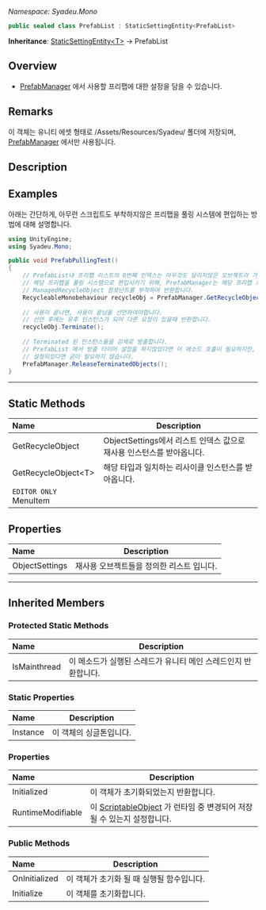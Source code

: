 _Namespace: Syadeu.Mono_

```csharp
public sealed class PrefabList : StaticSettingEntity<PrefabList>
```

**Inheritance**: [StaticSettingEntity\<T>](https://github.com/Syadeu/CoreSystem/wiki/StaticSettingEntity) -> PrefabList

## Overview

* [PrefabManager](https://github.com/Syadeu/CoreSystem/wiki/PrefabManager) 에서 사용할 프리팹에 대한 설정을 담을 수 있습니다.

## Remarks

이 객체는 유니티 에셋 형태로 /Assets/Resources/Syadeu/ 폴더에 저장되며, [PrefabManager](https://github.com/Syadeu/CoreSystem/wiki/PrefabManager) 에서만 사용됩니다.

## Description

## Examples

아래는 간단하게, 아무런 스크립트도 부착하지않은 프리팹을 풀링 시스템에 편입하는 방법에 대해 설명합니다.

```c#
using UnityEngine;
using Syadeu.Mono;

public void PrefabPullingTest()
{
    // PrefabList내 프리팹 리스트의 0번째 인덱스는 아무것도 달리지않은 오브젝트라 가정하고,
    // 해당 프리팹을 풀링 시스템으로 편입시키기 위해, PrefabManager는 해당 프리팹 최상단에
    // ManagedRecycleObject 컴포넌트를 부착하여 반환합니다.
    RecycleableMonobehaviour recycleObj = PrefabManager.GetRecycleObject(0);
    
    // 사용이 끝나면, 사용이 끝남을 선언하여야합니다.
    // 선언 후에는 유후 인스턴스가 되어 다른 요청이 있을때 반환합니다.
    recycleObj.Terminate();
    
    // Terminated 된 인스턴스들을 강제로 방출합니다.
    // PrefabList 에서 방출 타이머 설정을 하지않았다면 이 메소드 호출이 필요하지만,
    // 설정되있다면 굳이 필요하지 않습니다.
    PrefabManager.ReleaseTerminatedObjects();
}
```

------

## Static Methods

| Name                   | Description                                                  |
| :--------------------- | ------------------------------------------------------------ |
| GetRecycleObject       | ObjectSettings에서 리스트 인덱스 값으로 재사용 인스턴스를 받아옵니다. |
| GetRecycleObject\<T>   | 해당 타입과 일치하는 리사이클 인스턴스를 받아옵니다.         |
| `EDITOR ONLY` MenuItem |                                                              |



## Properties

| Name           | Description                               |
| :------------- | ----------------------------------------- |
| ObjectSettings | 재사용 오브젝트들을 정의한 리스트 입니다. |



------

## Inherited Members

### Protected Static Methods

| Name         | Description                                                  |
| :----------- | ------------------------------------------------------------ |
| IsMainthread | 이 메소드가 실행된 스레드가 유니티 메인 스레드인지 반환합니다. |



### Static Properties

| Name     | Description             |
| :------- | ----------------------- |
| Instance | 이 객체의 싱글톤입니다. |



### Properties

| Name              | Description                                                  |
| :---------------- | ------------------------------------------------------------ |
| Initialized       | 이 객체가 초기화되었는지 반환합니다.                         |
| RuntimeModifiable | 이 [ScriptableObject](https://docs.unity3d.com/ScriptReference/ScriptableObject.html) 가 런타임 중 변경되어 저장될 수 있는지 설정합니다. |



### Public Methods

| Name          | Description                               |
| :------------ | ----------------------------------------- |
| OnInitialized | 이 객체가 초기화 될 때 실행될 함수입니다. |
| Initialize    | 이 객체를 초기화합니다.                   |

